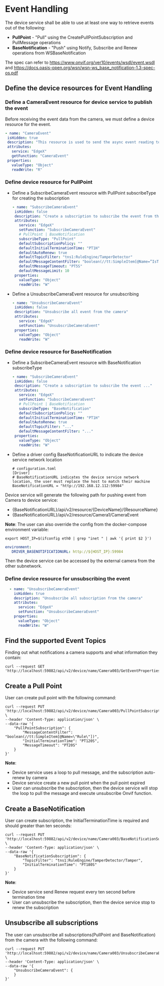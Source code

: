 # Event Handling

The device service shall be able to use at least one way to retrieve events out of the following:
* **PullPoint** - "Pull" using the CreatePullPointSubscription and PullMessage operations
* **BaseNotification** - "Push" using Notify, Subscribe and Renew operations from WSBaseNotification

The spec can refer to https://www.onvif.org/ver10/events/wsdl/event.wsdl and https://docs.oasis-open.org/wsn/wsn-ws_base_notification-1.3-spec-os.pdf


## Define the device resources for Event Handling

### Define a CameraEvent resource for device service to publish the event
Before receiving the event data from the camera, we must define a device resource for the event.
```yaml
- name: "CameraEvent"
 isHidden: true
 description: "This resource is used to send the async event reading to north bound"
 attributes:
   service: "EdgeX"
   getFunction: "CameraEvent"
 properties:
   valueType: "Object"
   readWrite: "R"
```

### Define device resource for PullPoint

* Define a SubscribeCameraEvent resource with PullPoint subscribeType for creating the subscription
    ```yaml
    - name: "SubscribeCameraEvent"
     isHidden: false
     description: "Create a subscription to subscribe the event from the camera"
     attributes:
       service: "EdgeX"
       setFunction: "SubscribeCameraEvent"
       # PullPoint | BaseNotification
       subscribeType: "PullPoint"
       defaultSubscriptionPolicy: ""
       defaultInitialTerminationTime: "PT1H"
       defaultAutoRenew: true
       defaultTopicFilter: "tns1:RuleEngine/TamperDetector"
       defaultMessageContentFilter: "boolean(//tt:SimpleItem[@Name=”IsTamper”])"
       defaultMessageTimeout: "PT5S"
       defaultMessageLimit: 10
     properties:
       valueType: "Object"
       readWrite: "W"
    ```

* Define a UnsubscribeCameraEvent resource for unsubscribing
    ```yaml
    - name: "UnsubscribeCameraEvent"
     isHidden: false
     description: "Unsubscribe all event from the camera"
     attributes:
       service: "EdgeX"
       setFunction: "UnsubscribeCameraEvent"
     properties:
       valueType: "Object"
       readWrite: "W"
    ```

### Define device resource for BaseNotification

* Define a SubscribeCameraEvent resource with BaseNotification subscribeType
    ```yaml
    - name: "SubscribeCameraEvent"
     isHidden: false
     description: "Create a subscription to subscribe the event ..."
     attributes:
       service: "EdgeX"
       setFunction: "SubscribeCameraEvent"
       # PullPoint | BaseNotification
       subscribeType: "BaseNotification"
       defaultSubscriptionPolicy: ""
       defaultInitialTerminationTime: "PT1H"
       defaultAutoRenew: true
       defaultTopicFilter: "..."
       defaultMessageContentFilter: "..."
     properties:
       valueType: "Object"
       readWrite: "W"
    ```

* Define a driver config BaseNotificationURL to indicate the device service network location
    ```
    # configuration.toml
    [Driver]
    # BaseNotificationURL indicates the device service network location, the user must replace the host to match their machine
    BaseNotificationURL = "http://192.168.12.112:59984"
    ```

Device service will generate the following path for pushing event from Camera to device service:
- {BaseNotificationURL}/api/v2/resource/{DeviceName}/{ResourceName}
- {BaseNotificationURL}/api/v2/resource/Camera1/CameraEvent

**Note**: The user can also override the config from the docker-compose environment variable:
```shell
export HOST_IP=$(ifconfig eth0 | grep "inet " | awk '{ print $2 }')
```
```yaml
environment:
   DRIVER_BASENOTIFICATIONURL: http://${HOST_IP}:59984
```
Then the device service can be accessed by the external camera from the other subnetwork.

### Define device resource for unsubscribing the event
```yaml
  - name: "UnsubscribeCameraEvent"
    isHidden: true
    description: "Unsubscribe all subscription from the camera"
    attributes:
      service: "EdgeX"
      setFunction: "UnsubscribeCameraEvent"
    properties:
      valueType: "Object"
      readWrite: "W"
```

## Find the supported Event Topics
Finding out what notifications a camera supports and what information they contain:

```shell
curl --request GET 'http://localhost:59882/api/v2/device/name/Camera003/GetEventProperties'
```

## Create a Pull Point
User can create pull point with the following command:
```shell
curl --request PUT 'http://localhost:59882/api/v2/device/name/Camera003/PullPointSubscription' \
--header 'Content-Type: application/json' \
--data-raw '{
    "PullPointSubscription": {
        "MessageContentFilter": "boolean(//tt:SimpleItem[@Name=\"Rule\"])",
        "InitialTerminationTime": "PT120S",
        "MessageTimeout": "PT20S"
    }
}'
```

**Note**:
* Device service uses a loop to pull message, and the subscription auto-renew by camera
* Device service create a new pull point when the pull point expired
* User can unsubscribe the subscription, then the device service will stop the loop to pull the message and execute unsubscribe Onvif function.

## Create a BaseNotification
User can create subscription, the InitialTerminationTime is required and should greater than ten seconds:
```shell
curl --request PUT 'http://localhost:59882/api/v2/device/name/Camera003/BaseNotificationSubscription' \
--header 'Content-Type: application/json' \
--data-raw '{
    "BaseNotificationSubscription": {
        "TopicFilter": "tns1:RuleEngine/TamperDetector/Tamper",
        "InitialTerminationTime": "PT180S"
    }
}'
```

**Note**:
- Device service send Renew request every ten second before termination time
- User can unsubscribe the subscription, then the device service stop to renew the subscription 

## Unsubscribe all subscriptions
The user can unsubscribe all subscriptions(PullPoint and BaseNotification) from the camera with the following command:
```shell
curl --request PUT 'http://localhsot:59882/api/v2/device/name/Camera003/UnsubscribeCameraEvent' \
--header 'Content-Type: application/json' \
--data-raw '{
    "UnsubscribeCameraEvent": {
    }
}'
```